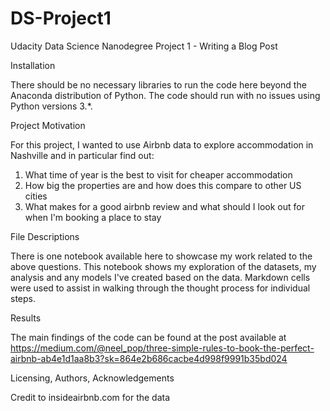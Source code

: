 # DS-Project1
Udacity Data Science Nanodegree Project 1 - Writing a Blog Post

Installation

There should be no necessary libraries to run the code here beyond the Anaconda distribution of Python. The code should run with no issues using Python versions 3.*.

Project Motivation

For this project, I wanted to use Airbnb data to explore accommodation in Nashville and in particular find out:

1) What time of year is the best to visit for cheaper accommodation
2) How big the properties are and how does this compare to other US cities
3) What makes for a good airbnb review and what should I look out for when I'm booking a place to stay

File Descriptions

There is one notebook available here to showcase my work related to the above questions. This notebook shows my exploration of the datasets, my analysis and any models I've created based on the data. Markdown cells were used to assist in walking through the thought process for individual steps.

Results

The main findings of the code can be found at the post available at https://medium.com/@neel_pop/three-simple-rules-to-book-the-perfect-airbnb-ab4e1d1aa8b3?sk=864e2b686cacbe4d998f9991b35bd024

Licensing, Authors, Acknowledgements

Credit to insideairbnb.com for the data 
